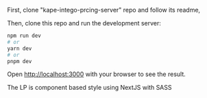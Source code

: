 First, clone "kape-intego-prcing-server" repo and follow its readme,

Then, clone this repo and run the development server:

```bash
npm run dev
# or
yarn dev
# or
pnpm dev
```
Open [http://localhost:3000](http://localhost:3000) with your browser to see the result.

The LP is component based style using NextJS with SASS
